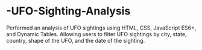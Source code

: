 # -UFO-Sighting-Analysis
Performed an analysis of UFO sightings using HTML, CSS, JavaScript ES6+, and Dynamic Tables. Allowing users to filter UFO sightings by city, state, country, shape of the UFO, and the date of the sighting.
